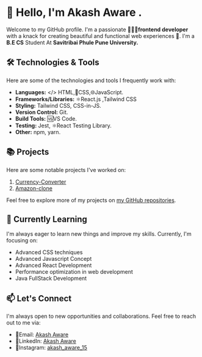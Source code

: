 # 👋 Hello, I'm Akash Aware .

Welcome to my GitHub profile. 
 I'm a passionate 👨🏻‍💻**frontend developer** with a knack for creating beautiful and functional web experiences 🚀.
 I'm a **B.E CS** Student At **Savitribai Phule Pune University.**

## 🛠️ Technologies & Tools

Here are some of the technologies and tools I frequently work with: 

-  **Languages:** </> HTML,📲CSS,🌐JavaScript.
-  **Frameworks/Libraries:** ⚛️React.js ,Tailwind CSS
-  **Styling:** Tailwind CSS, CSS-in-JS.
-  **Version Control:** Git.
-  **Build Tools:** 🆚VS Code.
-  **Testing:** Jest, ⚛️React Testing Library.
-  **Other:** npm, yarn.

## 📚 Projects

Here are some notable projects I've worked on:

1. [Currency-Converter]()
2. [Amazon-clone]()

Feel free to explore more of my projects on [my GitHub repositories](https://github.com/sujaykhond?tab=repositories).

## 🌱 Currently Learning

I'm always eager to learn new things and improve my skills. Currently, I'm focusing on:

- Advanced CSS techniques
- Advanced Javascript Concept
- Advanced React Development 
- Performance optimization in web development
- Java FullStack Development

## 📫 Let's Connect

I'm always open to new opportunities and collaborations. Feel free to reach out to me via:

- 📧Email: [Akash Aware](akashaware90gmail.com)
- 🔗LinkedIn: [Akash Aware](https://www.linkedin.com/in/akash-aware-2819ba281/)
- 🔗Instagram: [akash_aware_15](https://www.instagram.com/akash_aware_15/)


